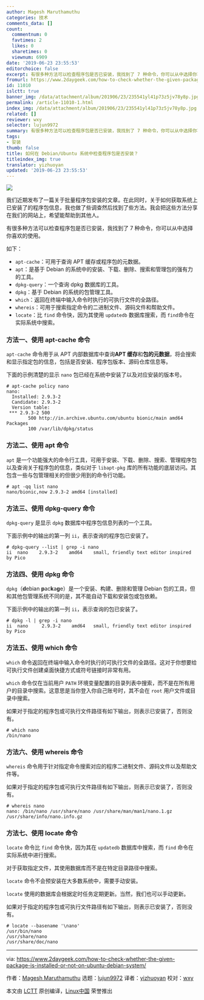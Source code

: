 ```yaml
---
author: Magesh Maruthamuthu
categories: 技术
comments_data: []
count:
  commentnum: 0
  favtimes: 2
  likes: 0
  sharetimes: 0
  viewnum: 6909
date: '2019-06-23 23:55:53'
editorchoice: false
excerpt: 有很多种方法可以检查程序包是否已安装，我找到了 7 种命令，你可以从中选择你喜欢的使用。
fromurl: https://www.2daygeek.com/how-to-check-whether-the-given-package-is-installed-or-not-on-ubuntu-debian-system/
id: 11010
islctt: true
banner_img: /data/attachment/album/201906/23/235541yl41p73z5jv78y8p.jpg
permalink: /article-11010-1.html
index_img: /data/attachment/album/201906/23/235541yl41p73z5jv78y8p.jpg.thumb.jpg
related: []
reviewer: wxy
selector: lujun9972
summary: 有很多种方法可以检查程序包是否已安装，我找到了 7 种命令，你可以从中选择你喜欢的使用。
tags:
- 安装
thumb: false
title: 如何在 Debian/Ubuntu 系统中检查程序包是否安装？
titleindex_img: true
translator: yizhuoyan
updated: '2019-06-23 23:55:53'
---
```


![](/data/attachment/album/201906/23/235541yl41p73z5jv78y8p.jpg)


我们近期发布了一篇关于批量程序包安装的文章。在此同时，关于如何获取系统上已安装了的程序包信息，我也做了些调查然后找到了些方法。我会把这些方法分享在我们的网站上，希望能帮助到其他人。


有很多种方法可以检查程序包是否已安装，我找到了 7 种命令，你可以从中选择你喜欢的使用。


如下：


* `apt-cache`：可用于查询 APT 缓存或程序包的元数据。
* `apt`：是基于 Debian 的系统中的安装、下载、删除、搜索和管理包的强有力的工具。
* `dpkg-query`：一个查询 dpkg 数据库的工具。
* `dpkg`：基于 Debian 的系统的包管理工具。
* `which`：返回在终端中输入命令时执行的可执行文件的全路径。
* `whereis`：可用于搜索指定命令的二进制文件、源码文件和帮助文件。
* `locate`：比 `find` 命令快，因为其使用 `updatedb` 数据库搜索，而 `find`命令在实际系统中搜索。


### 方法一、使用 apt-cache 命令


`apt-cache` 命令用于从 APT 内部数据库中查询**APT 缓存**和**包的元数据**，将会搜索和显示指定包的信息，包括是否安装、程序包版本、源码仓库信息等。


下面的示例清楚的显示 `nano` 包已经在系统中安装了以及对应安装的版本号。



```
# apt-cache policy nano
nano:
  Installed: 2.9.3-2
  Candidate: 2.9.3-2
  Version table:
 *** 2.9.3-2 500
        500 http://in.archive.ubuntu.com/ubuntu bionic/main amd64 Packages
        100 /var/lib/dpkg/status
```

### 方法二、使用 apt 命令


`apt` 是一个功能强大的命令行工具，可用于安装、下载、删除、搜索、管理程序包以及查询关于程序包的信息，类似对于 `libapt-pkg` 库的所有功能的底层访问。其包含一些与包管理相关的但很少用到的命令行功能。



```
# apt -qq list nano
nano/bionic,now 2.9.3-2 amd64 [installed]
```

### 方法三、使用 dpkg-query 命令


`dpkg-query` 是显示 `dpkg` 数据库中程序包信息列表的一个工具。


下面示例中的输出的第一列 `ii`，表示查询的程序包已安装了。



```
# dpkg-query --list | grep -i nano
ii  nano    2.9.3-2    amd64    small, friendly text editor inspired by Pico
```

### 方法四、使用 dpkg 命令


`dpkg`（**d**ebian **p**ac**k**a**g**e）是一个安装、构建、删除和管理 Debian 包的工具，但和其他包管理系统不同的是，其不能自动下载和安装包或包依赖。


下面示例中的输出的第一列 `ii`，表示查询的包已安装了。



```
# dpkg -l | grep -i nano
ii  nano     2.9.3-2    amd64   small, friendly text editor inspired by Pico
```

### 方法五、使用 which 命令


`which` 命令返回在终端中输入命令时执行的可执行文件的全路径。这对于你想要给可执行文件创建桌面快捷方式或符号链接时非常有用。


`which` 命令仅在当前用户 `PATH` 环境变量配置的目录列表中搜索，而不是在所有用户的目录中搜索。这意思是当你登入你自己账号时，其不会在 `root` 用户文件或目录中搜索。


如果对于指定的程序包或可执行文件路径有如下输出，则表示已安装了，否则没有。



```
# which nano
/bin/nano
```

### 方法六、使用 whereis 命令


`whereis` 命令用于针对指定命令搜索对应的程序二进制文件、源码文件以及帮助文件等。


如果对于指定的程序包或可执行文件路径有如下输出，则表示已安装了，否则没有。



```
# whereis nano
nano: /bin/nano /usr/share/nano /usr/share/man/man1/nano.1.gz /usr/share/info/nano.info.gz
```

### 方法七、使用 locate 命令


`locate` 命令比 `find` 命令快，因为其在 `updatedb` 数据库中搜索，而 `find` 命令在实际系统中进行搜索。


对于获取指定文件，其使用数据库而不是在特定目录路径中搜索。


`locate` 命令不会预安装在大多数系统中，需要手动安装。


`locate` 使用的数据库会根据定时任务定期更新。当然，我们也可以手动更新。


如果对于指定的程序包或可执行文件路径有如下输出，则表示已安装了，否则没有。



```
# locate --basename '\nano'
/usr/bin/nano
/usr/share/nano
/usr/share/doc/nano
```



---


via: <https://www.2daygeek.com/how-to-check-whether-the-given-package-is-installed-or-not-on-ubuntu-debian-system/>


作者：[Magesh Maruthamuthu](https://www.2daygeek.com/author/magesh/) 选题：[lujun9972](https://github.com/lujun9972) 译者：[yizhuoyan](https://github.com/yizhuoyan) 校对：[wxy](https://github.com/wxy)


本文由 [LCTT](https://github.com/LCTT/TranslateProject) 原创编译，[Linux中国](https://linux.cn/) 荣誉推出